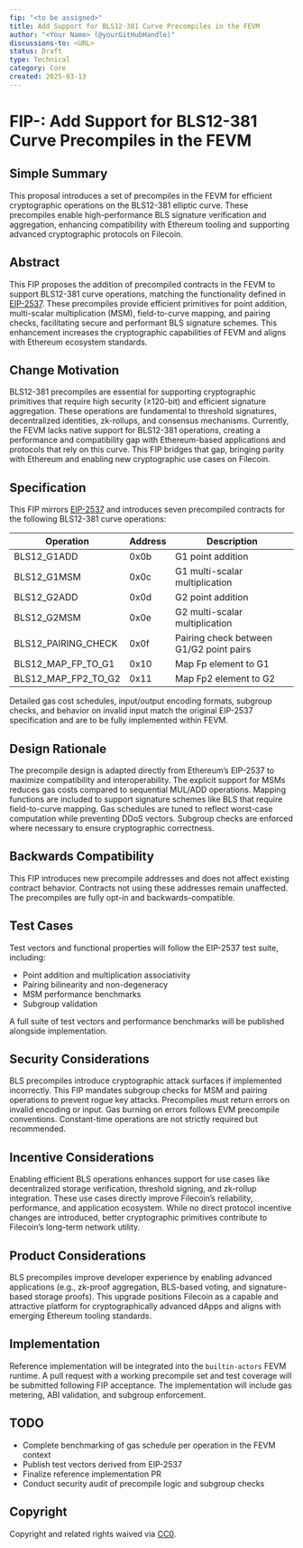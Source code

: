 ```yaml
---
fip: "<to be assigned>"
title: Add Support for BLS12-381 Curve Precompiles in the FEVM
author: "<Your Name> (@yourGitHubHandle)"
discussions-to: <URL>
status: Draft
type: Technical
category: Core
created: 2025-03-13
---
```


# FIP-<to be assigned>: Add Support for BLS12-381 Curve Precompiles in the FEVM

## Simple Summary
This proposal introduces a set of precompiles in the FEVM for efficient cryptographic operations on the BLS12-381 elliptic curve. These precompiles enable high-performance BLS signature verification and aggregation, enhancing compatibility with Ethereum tooling and supporting advanced cryptographic protocols on Filecoin.

## Abstract
This FIP proposes the addition of precompiled contracts in the FEVM to support BLS12-381 curve operations, matching the functionality defined in [EIP-2537](https://eips.ethereum.org/EIPS/eip-2537). These precompiles provide efficient primitives for point addition, multi-scalar multiplication (MSM), field-to-curve mapping, and pairing checks, facilitating secure and performant BLS signature schemes. This enhancement increases the cryptographic capabilities of FEVM and aligns with Ethereum ecosystem standards.

## Change Motivation
BLS12-381 precompiles are essential for supporting cryptographic primitives that require high security (≥120-bit) and efficient signature aggregation. These operations are fundamental to threshold signatures, decentralized identities, zk-rollups, and consensus mechanisms. Currently, the FEVM lacks native support for BLS12-381 operations, creating a performance and compatibility gap with Ethereum-based applications and protocols that rely on this curve. This FIP bridges that gap, bringing parity with Ethereum and enabling new cryptographic use cases on Filecoin.

## Specification
This FIP mirrors [EIP-2537](https://eips.ethereum.org/EIPS/eip-2537) and introduces seven precompiled contracts for the following BLS12-381 curve operations:

| Operation                     | Address | Description                                   |
|-----------------------------|---------|-----------------------------------------------|
| BLS12_G1ADD                 | 0x0b    | G1 point addition                             |
| BLS12_G1MSM                 | 0x0c    | G1 multi-scalar multiplication                |
| BLS12_G2ADD                 | 0x0d    | G2 point addition                             |
| BLS12_G2MSM                 | 0x0e    | G2 multi-scalar multiplication                |
| BLS12_PAIRING_CHECK        | 0x0f    | Pairing check between G1/G2 point pairs       |
| BLS12_MAP_FP_TO_G1         | 0x10    | Map Fp element to G1                          |
| BLS12_MAP_FP2_TO_G2        | 0x11    | Map Fp2 element to G2                         |

Detailed gas cost schedules, input/output encoding formats, subgroup checks, and behavior on invalid input match the original EIP-2537 specification and are to be fully implemented within FEVM.

## Design Rationale
The precompile design is adapted directly from Ethereum’s EIP-2537 to maximize compatibility and interoperability. The explicit support for MSMs reduces gas costs compared to sequential MUL/ADD operations. Mapping functions are included to support signature schemes like BLS that require field-to-curve mapping. Gas schedules are tuned to reflect worst-case computation while preventing DDoS vectors. Subgroup checks are enforced where necessary to ensure cryptographic correctness.

## Backwards Compatibility
This FIP introduces new precompile addresses and does not affect existing contract behavior. Contracts not using these addresses remain unaffected. The precompiles are fully opt-in and backwards-compatible.

## Test Cases
Test vectors and functional properties will follow the EIP-2537 test suite, including:
- Point addition and multiplication associativity
- Pairing bilinearity and non-degeneracy
- MSM performance benchmarks
- Subgroup validation

A full suite of test vectors and performance benchmarks will be published alongside implementation.

## Security Considerations
BLS precompiles introduce cryptographic attack surfaces if implemented incorrectly. This FIP mandates subgroup checks for MSM and pairing operations to prevent rogue key attacks. Precompiles must return errors on invalid encoding or input. Gas burning on errors follows EVM precompile conventions. Constant-time operations are not strictly required but recommended.

## Incentive Considerations
Enabling efficient BLS operations enhances support for use cases like decentralized storage verification, threshold signing, and zk-rollup integration. These use cases directly improve Filecoin’s reliability, performance, and application ecosystem. While no direct protocol incentive changes are introduced, better cryptographic primitives contribute to Filecoin’s long-term network utility.

## Product Considerations
BLS precompiles improve developer experience by enabling advanced applications (e.g., zk-proof aggregation, BLS-based voting, and signature-based storage proofs). This upgrade positions Filecoin as a capable and attractive platform for cryptographically advanced dApps and aligns with emerging Ethereum tooling standards.

## Implementation
Reference implementation will be integrated into the `builtin-actors` FEVM runtime. A pull request with a working precompile set and test coverage will be submitted following FIP acceptance. The implementation will include gas metering, ABI validation, and subgroup enforcement.

## TODO
- Complete benchmarking of gas schedule per operation in the FEVM context
- Publish test vectors derived from EIP-2537
- Finalize reference implementation PR
- Conduct security audit of precompile logic and subgroup checks

## Copyright
Copyright and related rights waived via [CC0](https://creativecommons.org/publicdomain/zero/1.0/).



